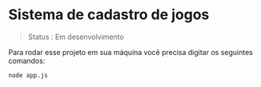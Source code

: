 # Sistema de cadastro de jogos

> Status : Em desenvolvimento

Para rodar esse projeto em sua máquina você precisa digitar os seguintes comandos:

```
node app.js

```
